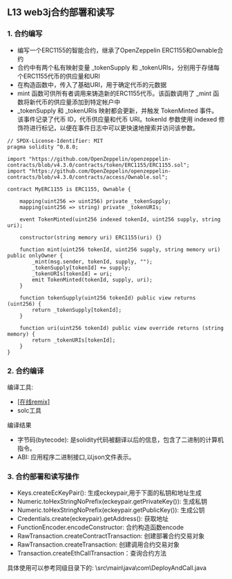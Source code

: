 ##  L13 web3j合约部署和读写

### 1. 合约编写
- 编写一个ERC1155的智能合约，继承了OpenZeppelin ERC1155和Ownable合约
- 合约中有两个私有映射变量 _tokenSupply 和 _tokenURIs，分别用于存储每个ERC1155代币的供应量和URI
- 在构造函数中，传入了基础URI，用于确定代币的元数据
- mint 函数可供所有者调用来铸造新的ERC1155代币。该函数调用了 _mint 函数将新代币的供应量添加到特定帐户中
- _tokenSupply 和 _tokenURIs 映射都会更新，并触发 TokenMinted 事件。 该事件记录了代币 ID，代币供应量和代币 URI。tokenId 参数使用 indexed 修饰符进行标记，以便在事件日志中可以更快速地搜索并访问该参数。 
```  
// SPDX-License-Identifier: MIT
pragma solidity ^0.8.0;

import "https://github.com/OpenZeppelin/openzeppelin-contracts/blob/v4.3.0/contracts/token/ERC1155/ERC1155.sol";
import "https://github.com/OpenZeppelin/openzeppelin-contracts/blob/v4.3.0/contracts/access/Ownable.sol";

contract MyERC1155 is ERC1155, Ownable {

    mapping(uint256 => uint256) private _tokenSupply;
    mapping(uint256 => string) private _tokenURIs;

    event TokenMinted(uint256 indexed tokenId, uint256 supply, string uri);

    constructor(string memory uri) ERC1155(uri) {}

    function mint(uint256 tokenId, uint256 supply, string memory uri) public onlyOwner {
        _mint(msg.sender, tokenId, supply, "");
        _tokenSupply[tokenId] += supply;
        _tokenURIs[tokenId] = uri;
        emit TokenMinted(tokenId, supply, uri);
    }

    function tokenSupply(uint256 tokenId) public view returns (uint256) {
        return _tokenSupply[tokenId];
    }

    function uri(uint256 tokenId) public view override returns (string memory) {
        return _tokenURIs[tokenId];
    }
}
```  

### 2. 合约编译
编译工具: 
- [[在线remix]](https://remix.ethereum.org/)
- solc工具

编译结果
- 字节码(bytecode): 是solidity代码被翻译以后的信息，包含了二进制的计算机指令。
- ABI: 应用程序二进制接口,以json文件表示。

### 3. 合约部署和读写操作
 - Keys.createEcKeyPair(): 生成eckeypair,用于下面的私钥和地址生成
 - Numeric.toHexStringNoPrefix(eckeypair.getPrivateKey()): 生成私钥
 - Numeric.toHexStringNoPrefix(eckeypair.getPublicKey()): 生成公钥
 - Credentials.create(eckeypair).getAddress(): 获取地址
 - FunctionEncoder.encodeConstructor: 合约构造函数encode
 - RawTransaction.createContractTransaction: 创建部署合约交易对象
 - RawTransaction.createTransaction: 创建调用合约交易对象
 - Transaction.createEthCallTransaction：查询合约方法

 具体使用可以参考同级目录下的: \src\main\java\com\DeployAndCall.java

